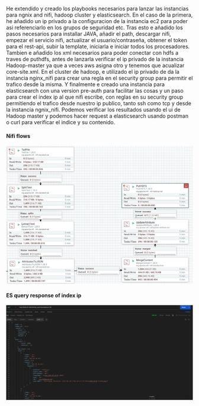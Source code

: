 He extendido y creado los playbooks necesarios para lanzar las instancias para ngnix and nifi, hadoop cluster y elasticsearch.
En el caso de la primera, he añadido un ip privado a la configuracion de la instancia ec2 para poder asi referenciarlo en los grupos de seguridad etc.
Tras esto e añadido los pasos necesarios para installar JAVA, añadir el path, descargar nifi, empezar el servicio nifi, actualizar el usuario/contraseña, obtener el token para el rest-api, subir la template, iniciarla e iniciar todos los procesadores. Tambien e añadido los xml necesarios para poder conectar con hdfs a traves de puthdfs, antes de lanzarla verificar el ip privado de la instancia Hadoop-master ya que a veces aws asigna otro y tenemos que acualizar core-site.xml.
En el cluster de hadoop, e utilizado el ip privado de da la instancia nginx_nifi para crear una regla en el security group para permitir el trafico desde la misma.
Y finalmente e creado una instancia para elasticsearch con una version pre-auth para facilitar las cosas y un paso para crear el index ip al que nifi escribe, con reglas en su security group permitiendo el trafico desde nuestro ip publico, tanto ssh como tcp y desde la instancia ngnix_nifi.
Podemos verificar los resultados usando el ui de Hadoop master y podemos hacer request a elasticsearch usando postman o curl para verificar el indice y su contenido.
#### Nifi flows
![Imagen para el flow en nifi a hdfs](./img/nifi_hdfs_flow.png)
#### ES query response of index ip
![Imagen mostrando la respuesta de es tras ejecutar nifi ](./img/es_get_request.png)
